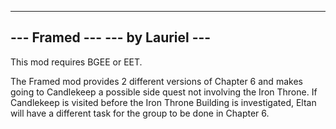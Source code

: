 -------------------------------------------------
---                  Framed                   ---
---                by Lauriel                 ---
-------------------------------------------------

This mod requires BGEE or EET.

The Framed mod provides 2 different versions of Chapter 6 and makes going to Candlekeep a possible side quest not involving the Iron Throne.  If Candlekeep is visited before the Iron Throne Building is investigated, Eltan will have a different task for the group to be done in Chapter 6.